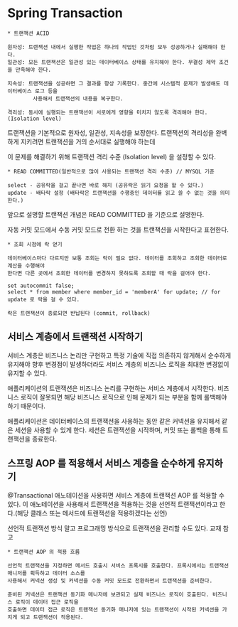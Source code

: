 # Spring Transaction
```
* 트랜잭션 ACID

원자성: 트랜잭션 내에서 실행한 작업은 하나의 작업인 것처럼 모두 성공하거나 실패해야 한다.
일관성: 모든 트랜잭션은 일관성 있는 데이터베이스 상태를 유지해야 한다. 무결성 제약 조건을 만족해야 한다.

지속성: 트랜잭션을 성공하면 그 결과를 항상 기록한다. 중간에 시스템적 문제가 발생해도 데이터베이스 로그 등을
        사용해서 트랜잭션의 내용을 복구한다.

격리성: 동시에 실행되는 트랜잭션이 서로에게 영향을 미치지 않도록 격리해야 한다. (Isolation level)
```
트랜잭션을 기본적으로 원자성, 일관성, 지속성을 보장한다. 트랜잭션의 격리성을 완벽하게 지키려면 트랜잭션을 거의 순서대로 실행해야 하는데

이 문제를 해결하기 위해 트랜잭션 격리 수준 (Isolation level) 을 설정할 수 있다. 

```
* READ COMMITTED(일반적으로 많이 사용되는 트랜잭션 격리 수준) // MYSQL 기준 

select - 공유락을 걸고 끝나면 바로 해지 (공유락은 읽기 요청을 할 수 있다.)
update - 배타락 설정 (배타락은 트랜잭션을 수행중인 데이터를 읽고 쓸 수 없는 것을 의미한다.)
```

앞으로 설명할 트랜잭션 개념은 READ COMMITTED 을 기준으로 설명한다. 

자동 커밋 모드에서 수동 커밋 모드로 전환 하는 것을 트랜잭션을 시작한다고 표현한다. 

```
* 조회 시점에 락 얻기

데이터베이스마다 다르지만 보통 조회는 락이 필요 없다. 데이터를 조회하고 조회한 데이터로 계산을 수행해야
한다면 다른 곳에서 조회한 데이터를 변경하지 못하도록 조회할 때 락을 걸어야 한다.

set autocommit false;
select * from member where member_id = 'memberA' for update; // for update 로 락을 걸 수 있다.

락은 트랜잭션이 종료되면 반납된다 (commit, rollback) 
```

## 서비스 계층에서 트랜잭션 시작하기 

서비스 계층은 비즈니스 논리만 구현하고 특정 기술에 직접 의존하지 않게해서 순수하게 유지해야 향후 변경점이 발생하더라도 서비스 계층의 비즈니스 로직을 최대한 변경없이 유지할 수 있다.

애플리케이션의 트랜잭션은 비즈니스 논리를 구현하는 서비스 계층에서 시작한다. 비즈니스 로직이 잘못되면 해당 비즈니스 로직으로 인해 문제가 되는 부분을 함께 롤백해야 하기 때문이다. 

애플리케이션은 데이터베이스의 트랜잭션을 사용하는 동안 같은 커넥션을 유지해서 같은 세션을 사용할 수 있게 한다. 세션은 트랜잭션을 시작하며, 커밋 또는 롤백을 통해 트랜잭션을 종료한다. 

## 스프링 AOP 를 적용해서 서비스 계층을 순수하게 유지하기

@Transactional 애노테이션을 사용하면 서비스 계층에 트랜잭션 AOP 를 적용할 수 있다. 이 애노테이션을 사용해서 트랜잭션을 적용하는 것을 선언적 트랜잭션이라고 한다.(해당 클래스 또는 메서드에 트랜잭션을 적용하겠다는 선언)

선언적 트랜잭션 방식 말고 프로그래밍 방식으로 트랜잭션을 관리할 수도 있다. 교재 참고 

```
* 트랜잭션 AOP 의 적용 흐름

선언적 트랜잭션을 지정하면 메서드 호출시 서비스 프록시를 호출한다. 프록시에서는 트랜잭션 매니저를 획득하고 데이터 소스를
사용해서 커넥션 생성 및 커넥션을 수동 커밋 모드로 전환하면서 트랜잭션을 준비한다.

준비된 커넥션은 트랜잭션 동기화 매니저에 보관되고 실제 비즈니스 로직이 호출된다. 비즈니스 로직이 데이터 접근 로직을
호출하면 데이터 접근 로직은 트랜잭션 동기화 매니저에 있는 트랜잭션이 시작된 커넥션을 가지게 되고 트랜잭션이 적용된다. 
```
